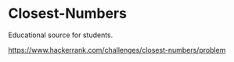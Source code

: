 # Closest-Numbers
Educational source for students.

https://www.hackerrank.com/challenges/closest-numbers/problem
